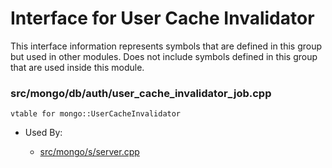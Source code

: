 
# Interface for User Cache Invalidator
This interface information represents symbols that are defined in this group but used in other modules.  Does not include symbols defined in this group that are used inside this module.

### src/mongo/db/auth/user\_cache\_invalidator\_job.cpp

<div></div>

    vtable for mongo::UserCacheInvalidator

- Used By:

    - [src/mongo/s/server.cpp](../../../../process\_management/mongos\_and\_mongod\_mains)
